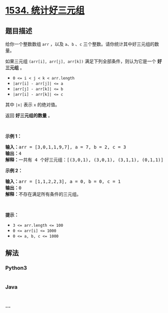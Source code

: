 # [1534. 统计好三元组](https://leetcode-cn.com/problems/count-good-triplets)



## 题目描述

<!-- 这里写题目描述 -->

<p>给你一个整数数组 <code>arr</code> ，以及 <code>a</code>、<code>b</code> 、<code>c</code> 三个整数。请你统计其中好三元组的数量。</p>

<p>如果三元组 <code>(arr[i], arr[j], arr[k])</code> 满足下列全部条件，则认为它是一个 <strong>好三元组</strong> 。</p>

<ul>
	<li><code>0 &lt;= i &lt; j &lt; k &lt;&nbsp;arr.length</code></li>
	<li><code>|arr[i] - arr[j]| &lt;= a</code></li>
	<li><code>|arr[j] - arr[k]| &lt;= b</code></li>
	<li><code>|arr[i] - arr[k]| &lt;= c</code></li>
</ul>

<p>其中 <code>|x|</code> 表示 <code>x</code> 的绝对值。</p>

<p>返回 <strong>好三元组的数量</strong> 。</p>

<p>&nbsp;</p>

<p><strong>示例 1：</strong></p>

<pre><strong>输入：</strong>arr = [3,0,1,1,9,7], a = 7, b = 2, c = 3
<strong>输出：</strong>4
<strong>解释：</strong>一共有 4 个好三元组：[(3,0,1), (3,0,1), (3,1,1), (0,1,1)] 。
</pre>

<p><strong>示例 2：</strong></p>

<pre><strong>输入：</strong>arr = [1,1,2,2,3], a = 0, b = 0, c = 1
<strong>输出：</strong>0
<strong>解释：</strong>不存在满足所有条件的三元组。
</pre>

<p>&nbsp;</p>

<p><strong>提示：</strong></p>

<ul>
	<li><code>3 &lt;= arr.length &lt;= 100</code></li>
	<li><code>0 &lt;= arr[i] &lt;= 1000</code></li>
	<li><code>0 &lt;= a, b, c &lt;= 1000</code></li>
</ul>


## 解法

<!-- 这里可写通用的实现逻辑 -->

<!-- tabs:start -->

### **Python3**

<!-- 这里可写当前语言的特殊实现逻辑 -->

```python

```

### **Java**

<!-- 这里可写当前语言的特殊实现逻辑 -->

```java

```

### **...**

```

```

<!-- tabs:end -->
